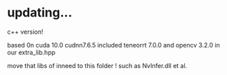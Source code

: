 # updating...

c++ version!

based 0n cuda 10.0 cudnn7.6.5 
included teneorrt 7.0.0 and opencv 3.2.0 in our extra_lib.hpp

move that libs of inneed to this folder ! 
such as NvInfer.dll et al.